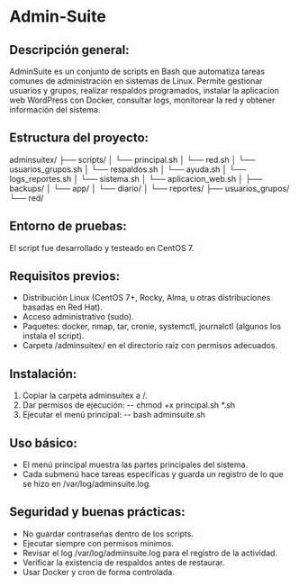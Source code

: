 # Admin-Suite

## Descripción general:
AdminSuite es un conjunto de scripts en Bash que automatiza tareas comunes de administración en sistemas de Linux.
Permite gestionar usuarios y grupos, realizar respaldos programados, instalar la aplicacion web WordPress con Docker, consultar logs, monitorear la red y obtener información del sistema.

## Estructura del proyecto:
adminsuitex/
├── scripts/
│   └── principal.sh
│   └── red.sh
│   └── usuarios_grupos.sh
│   └── respaldos.sh
│   └── ayuda.sh
│   └── logs_reportes.sh
│   └── sistema.sh
│   └── aplicacion_web.sh
│
├── backups/
│   └── app/
│   └── diario/
│
└── reportes/
    ├── usuarios_grupos/
    └── red/

## Entorno de pruebas:
El script fue desarrollado y testeado en CentOS 7.

## Requisitos previos:
- Distribución Linux (CentOS 7+, Rocky, Alma, u otras distribuciones basadas en Red Hat).
- Acceso administrativo (sudo).
- Paquetes: docker, nmap, tar, cronie, systemctl, journalctl (algunos los instala el script).
- Carpeta /adminsuitex/ en el directorio raíz con permisos adecuados.

## Instalación:
1. Copiar la carpeta adminsuitex a /.
2. Dar permisos de ejecución:
-- chmod +x principal.sh *.sh
3. Ejecutar el menú principal:
-- bash adminsuite.sh


## Uso básico:
- El menú principal muestra las partes principales del sistema.
- Cada submenú hace tareas específicas y guarda un registro de lo que se hizo en /var/log/adminsuite.log.

## Seguridad y buenas prácticas:
- No guardar contraseñas dentro de los scripts.
- Ejecutar siempre con permisos mínimos.
- Revisar el log /var/log/adminsuite.log para el registro de la actividad.
- Verificar la existencia de respaldos antes de restaurar.
- Usar Docker y cron de forma controlada.

